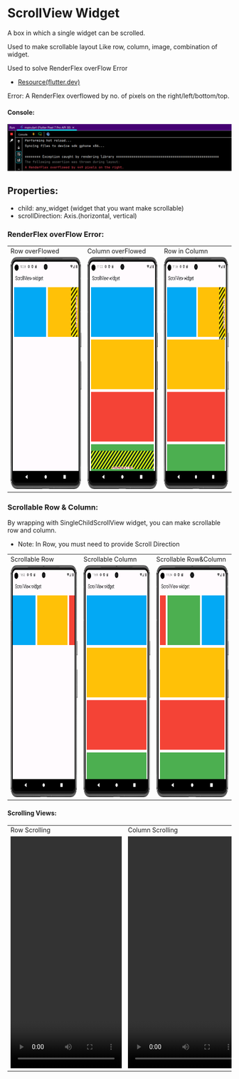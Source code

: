 # ScrollView Widget

A box in which a single widget can be scrolled.

Used to make scrollable layout Like row, column, image, combination of widget.

Used to solve RenderFlex overFlow Error

- [Resource(flutter.dev)](https://api.flutter.dev/flutter/widgets/SingleChildScrollView-class.html)

Error: A RenderFlex overflowed by no. of pixels on the right/left/bottom/top.

#### Console:

![randerflex_error](Screenshot/console_output.png)

## Properties:
   - child: any_widget (widget that you want make scrollable)
   - scrollDirection: Axis.(horizontal, vertical)

### RenderFlex overFlow Error:

<table>
  <tr>
    <td>Row overFlowed</td>
     <td>Column overFlowed</td>
     <td>Row in Column </td>
  </tr>
  <tr>
    <td><img src="Screenshot/renderflex_error_in_row.png" width=250 height=520></td>
    <td><img src="Screenshot/renderflex_error_in_column.png" width=250 height=520></td>
    <td><img src="Screenshot/renderflex_error_in_row&column.png" width=250 height=520></td>

  </tr>
 </table>



### Scrollable Row & Column:

By wrapping with SingleChildScrollView widget, you can make scrollable row and column.
- Note: In Row, you must need to provide Scroll Direction

<table>
  <tr>
    <td>Scrollable Row</td>
     <td>Scrollable Column</td>
     <td>Scrollable Row&Column </td>
  </tr>
  <tr>
    <td><img src="Screenshot/scrollable_row.png" width=250 height=520></td>
    <td><img src="Screenshot/scrollable_column.png" width=250 height=520></td>
    <td><img src="Screenshot/scrollable_row_column.png" width=250 height=520></td>

  </tr>
 </table>

#### Scrolling Views:

<table>
  <tr>
    <td>Row Scrolling</td>
     <td>Column Scrolling</td>
     <td>Scrollable Row&Column </td>
  </tr>
  <tr>
    <td><video src="video/scroll_row_video.webm" width=250 height=520></video></td>
    <td><video src="video/scroll_column_video.webm" width=250 height=520></video></td>
    <td><video src="video/scroll_row_column.webm" width=250 height=520></video></td>

  </tr>
 </table>



